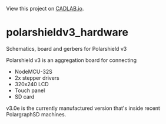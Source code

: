 View this project on [CADLAB.io](https://cadlab.io/project/1157). 

# polarshieldv3_hardware
Schematics, board and gerbers for Polarshield v3

Polarshield v3 is an aggregation board for connecting

* NodeMCU-32S
* 2x stepper drivers
* 320x240 LCD
* Touch panel
* SD card

v3.0e is the currently manufactured version that's inside recent PolargraphSD machines.


